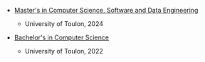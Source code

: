 - [Master's in Computer Science, Software and Data Engineering](https://www.univ-tln.fr/Master-Informatique-parcours-Developpement-et-Ingenierie-des-Donnees.html)
  - University of Toulon, 2024

- [Bachelor's in Computer Science](https://www.univ-tln.fr/Licence-Informatique-parcours-Informatique.html)
  - University of Toulon, 2022
